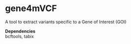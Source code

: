 # gene4mVCF
A tool to extract variants specific to a Gene of Interest (GOI)

**Dependencies**
<br>bcftools, tabix</br>
